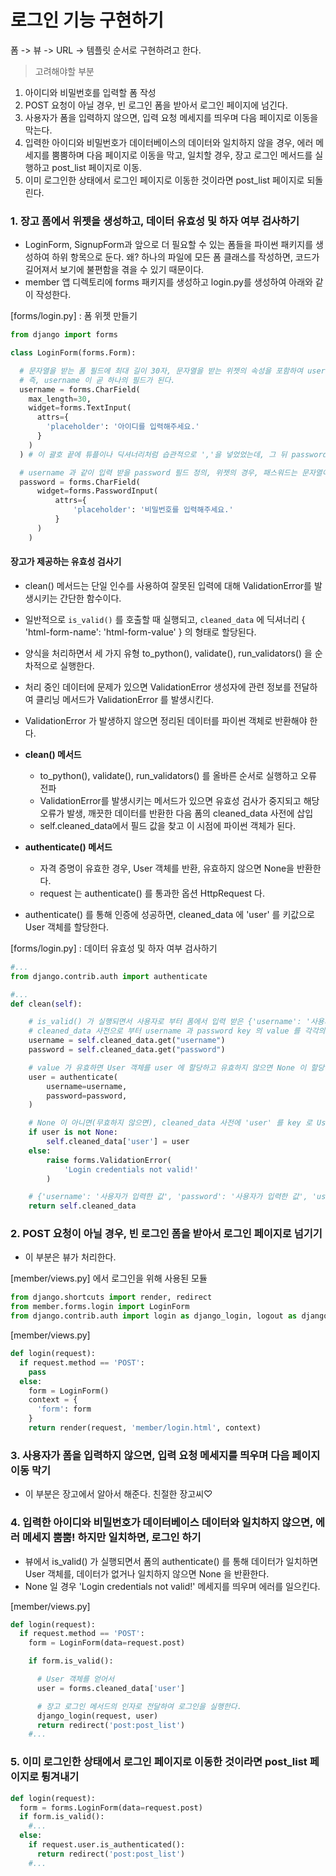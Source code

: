 # 로그인 기능 구현하기
폼 -> 뷰 -> URL -> 템플릿 순서로 구현하려고 한다.

> 고려해야할 부분
  1. 아이디와 비밀번호를 입력할 폼 작성
  2. POST 요청이 아닐 경우, 빈 로그인 폼을 받아서 로그인 페이지에 넘긴다.
  3. 사용자가 폼을 입력하지 않으면, 입력 요청 메세지를 띄우며 다음 페이지로 이동을 막는다.
  4. 입력한 아이디와 비밀번호가 데이터베이스의 데이터와 일치하지 않을 경우, 에러 메세지를 뿜뿜하며 다음 페이지로 이동을 막고, 일치할 경우, 장고 로그인 메서드를 실행하고 post_list 페이지로 이동.
  5. 이미 로그인한 상태에서 로그인 페이지로 이동한 것이라면 post_list 페이지로 되돌린다.

### 1. 장고 폼에서 위젯을 생성하고, 데이터 유효성 및 하자 여부 검사하기
- LoginForm, SignupForm과 앞으로 더 필요할 수 있는 폼들을 파이썬 패키지를 생성하여 하위 항목으로 둔다. 왜? 하나의 파일에 모든 폼 클래스를 작성하면, 코드가 길어져서 보기에 불편함을 겪을 수 있기 때문이다.
- member 앱 디렉토리에 forms 패키지를 생성하고 login.py를 생성하여 아래와 같이 작성한다.

[forms/login.py] : 폼 위젯 만들기
```python
from django import forms

class LoginForm(forms.Form):

  # 문자열을 받는 폼 필드에 최대 길이 30자, 문자열을 받는 위젯의 속성을 포함하여 username 에 할당
  # 즉, username 이 곧 하나의 필드가 된다.
  username = forms.CharField(
    max_length=30,
    widget=forms.TextInput(
      attrs={
        'placeholder': '아이디를 입력해주세요.'
      }
    )
  ) # 이 괄호 끝에 튜플이나 딕셔너리처럼 습관적으로 ','을 넣었었는데, 그 뒤 password 필드를 무시하게 되는 일이 발생했었다.

  # username 과 같이 입력 받을 password 필드 정의, 위젯의 경우, 패스워드는 문자열이 드러나면 곤란하기 때문에 forms.PasswordInput() 을 통해 문자열을 가려준다.
  password = forms.CharField(
      widget=forms.PasswordInput(
          attrs={
              'placeholder': '비밀번호를 입력해주세요.'
          }
      )
    )
```

#### 장고가 제공하는 유효성 검사기
- clean() 메서드는 단일 인수를 사용하여 잘못된 입력에 대해 ValidationError를 발생시키는 간단한 함수이다.
- 일반적으로 `is_valid()` 를 호출할 때 실행되고, `cleaned_data` 에 딕셔너리 { 'html-form-name': 'html-form-value' } 의 형태로 할당된다.
- 양식을 처리하면서 세 가지 유형 to_python(), validate(), run_validators() 을 순차적으로 실행한다.
- 처리 중인 데이터에 문제가 있으면 ValidationError 생성자에 관련 정보를 전달하여 클리닝 메서드가 ValidationError 를 발생시킨다.
- ValidationError 가 발생하지 않으면 정리된 데이터를 파이썬 객체로 반환해야 한다.

- **clean() 메서드**
  - to_python(), validate(), run_validators() 를 올바른 순서로 실행하고 오류 전파
  - ValidationError를 발생시키는 메서드가 있으면 유효성 검사가 중지되고 해당 오류가 발생, 깨끗한 데이터를 반환한 다음 폼의 cleaned_data 사전에 삽입
  - self.cleaned_data에서 필드 값을 찾고 이 시점에 파이썬 객체가 된다.

- **authenticate() 메서드**
  - 자격 증명이 유효한 경우, User 객체를 반환, 유효하지 않으면 None을 반환한다.
  - request 는 authenticate() 를 통과한 옵션 HttpRequest 다.

- authenticate() 를 통해 인증에 성공하면, cleaned_data 에 'user' 를 키값으로 User 객체를 할당한다.

[forms/login.py] : 데이터 유효성 및 하자 여부 검사하기
```python
#...
from django.contrib.auth import authenticate

#...
def clean(self):

    # is_valid() 가 실행되면서 사용자로 부터 폼에서 입력 받은 {'username': '사용자가 입력한 값', 'password': '사용자가 입력한 값'}이 cleaned_data 사전에 삽입될 것이다.
    # cleaned_data 사전으로 부터 username 과 password key 의 value 를 각각의 변수에 할당한다.  
    username = self.cleaned_data.get("username")
    password = self.cleaned_data.get("password")

    # value 가 유효하면 User 객체를 user 에 할당하고 유효하지 않으면 None 이 할당된다.
    user = authenticate(
        username=username,
        password=password,
    )

    # None 이 아니면(무효하지 않으면), cleaned_data 사전에 'user' 를 key 로 User 객체를 value 로 삽입한다.
    if user is not None:
        self.cleaned_data['user'] = user
    else:
        raise forms.ValidationError(
            'Login credentials not valid!'
        )

    # {'username': '사용자가 입력한 값', 'password': '사용자가 입력한 값', 'user': User 객체} 를 반환한다.    
    return self.cleaned_data
```

### 2. POST 요청이 아닐 경우, 빈 로그인 폼을 받아서 로그인 페이지로 넘기기
- 이 부분은 뷰가 처리한다.

[member/views.py] 에서 로그인을 위해 사용된 모듈
```python
from django.shortcuts import render, redirect
from member.forms.login import LoginForm
from django.contrib.auth import login as django_login, logout as django_logout,
```

[member/views.py]
```python
def login(request):
  if request.method == 'POST':
    pass
  else:
    form = LoginForm()
    context = {
      'form': form
    }
    return render(request, 'member/login.html', context)
```

### 3. 사용자가 폼을 입력하지 않으면, 입력 요청 메세지를 띄우며 다음 페이지 이동 막기
- 이 부분은 장고에서 알아서 해준다. 친절한 장고씨♡


### 4. 입력한 아이디와 비밀번호가 데이터베이스 데이터와 일치하지 않으면, 에러 메세지 뿜뿜! 하지만 일치하면, 로그인 하기
- 뷰에서 is_valid() 가 실행되면서 폼의 authenticate() 를 통해 데이터가 일치하면 User 객체를, 데이터가 없거나 일치하지 않으면 None 을 반환한다.
- None 일 경우 'Login credentials not valid!' 메세지를 띄우며 에러를 일으킨다.

[member/views.py]
```python
def login(request):
  if request.method == 'POST':
    form = LoginForm(data=request.post)

    if form.is_valid():

      # User 객체를 얻어서
      user = forms.cleaned_data['user']

      # 장고 로그인 메서드의 인자로 전달하여 로그인을 실행한다.
      django_login(request, user)
      return redirect('post:post_list')
    #...
```

### 5. 이미 로그인한 상태에서 로그인 페이지로 이동한 것이라면 post_list 페이지로 튕겨내기
```python
def login(request):
  form = forms.LoginForm(data=request.post)
  if form.is_valid():
    #...
  else:
    if request.user.is_authenticated():
      return redirect('post:post_list')
    #...
```
